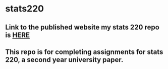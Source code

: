 # stats220

## Link to the published website my stats 220 repo is [HERE](https://bananastats.github.io/stats220/)

## This repo is for completing assignments for stats 220, a second year university paper.
